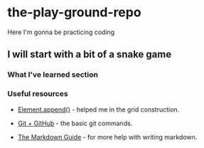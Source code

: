 # the-play-ground-repo

Here I'm gonna be practicing coding

## I will start with a bit of a snake game

### What I've learned section



### Useful resources

- [Element.append()](https://developer.mozilla.org/ru/docs/Web/API/Element/append) - helped me in the grid construction.

- [Git + GitHub](https://www.youtube.com/watch?v=RGOj5yH7evk) - the basic git commands.
- [The Markdown Guide](https://www.markdownguide.org/) - for more help with writing markdown.
